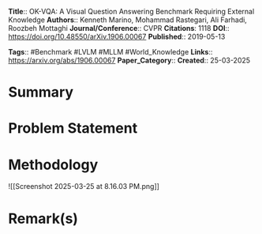**Title**:: OK-VQA: A Visual Question Answering Benchmark Requiring External Knowledge
**Authors**:: Kenneth Marino, Mohammad Rastegari, Ali Farhadi, Roozbeh Mottaghi
**Journal/Conference**:: CVPR
**Citations**: 1118
**DOI**:: https://doi.org/10.48550/arXiv.1906.00067
**Published**:: 2019-05-13

**Tags**:: #Benchmark  #LVLM #MLLM #World_Knowledge 
**Links**:: https://arxiv.org/abs/1906.00067
**Paper_Category**:: 
**Created**:: 25-03-2025

# Summary

# Problem Statement

# Methodology
![[Screenshot 2025-03-25 at 8.16.03 PM.png]]

# Remark(s)

